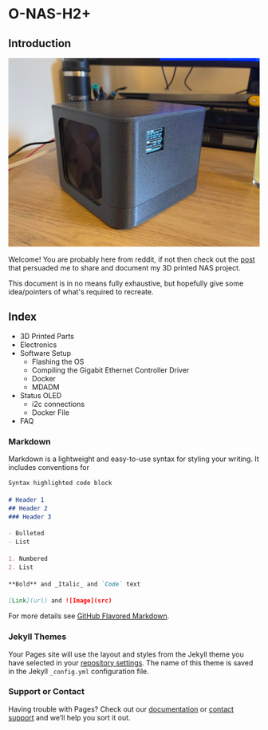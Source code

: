 # O-NAS-H2+

## Introduction
![Image of ONASH2](https://github.com/mattlokes/onash2/blob/main/docs/onash2_main.jpg?raw=true)

Welcome! You are probably here from reddit, if not then check out the [post](https://www.reddit.com/r/3Dprinting/comments/juqaqa/designed_and_3d_printed_a_home_servernas/) that persuaded me to share and document my 3D printed NAS project.

This document is in no means fully exhaustive, but hopefully give some idea/pointers of what's required to recreate.

## Index
 - 3D Printed Parts
 - Electronics
 - Software Setup
   - Flashing the OS
   - Compiling the Gigabit Ethernet Controller Driver
   - Docker
   - MDADM
 - Status OLED 
   - i2c connections
   - Docker File
 - FAQ

### Markdown

Markdown is a lightweight and easy-to-use syntax for styling your writing. It includes conventions for

```markdown
Syntax highlighted code block

# Header 1
## Header 2
### Header 3

- Bulleted
- List

1. Numbered
2. List

**Bold** and _Italic_ and `Code` text

[Link](url) and ![Image](src)
```

For more details see [GitHub Flavored Markdown](https://guides.github.com/features/mastering-markdown/).

### Jekyll Themes

Your Pages site will use the layout and styles from the Jekyll theme you have selected in your [repository settings](https://github.com/mattlokes/onash2/settings). The name of this theme is saved in the Jekyll `_config.yml` configuration file.

### Support or Contact

Having trouble with Pages? Check out our [documentation](https://docs.github.com/categories/github-pages-basics/) or [contact support](https://github.com/contact) and we’ll help you sort it out.
